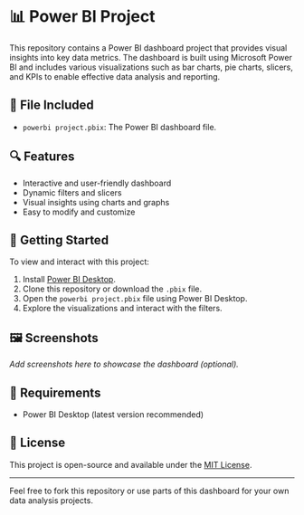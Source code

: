 # 📊 Power BI Project

This repository contains a Power BI dashboard project that provides visual insights into key data metrics. The dashboard is built using Microsoft Power BI and includes various visualizations such as bar charts, pie charts, slicers, and KPIs to enable effective data analysis and reporting.

## 📁 File Included

- `powerbi project.pbix`: The Power BI dashboard file.

## 🔍 Features

- Interactive and user-friendly dashboard
- Dynamic filters and slicers
- Visual insights using charts and graphs
- Easy to modify and customize

## 🚀 Getting Started

To view and interact with this project:

1. Install [Power BI Desktop](https://powerbi.microsoft.com/desktop/).
2. Clone this repository or download the `.pbix` file.
3. Open the `powerbi project.pbix` file using Power BI Desktop.
4. Explore the visualizations and interact with the filters.

## 🖼️ Screenshots

*Add screenshots here to showcase the dashboard (optional).*

## 📌 Requirements

- Power BI Desktop (latest version recommended)

## 📝 License

This project is open-source and available under the [MIT License](LICENSE).

---

Feel free to fork this repository or use parts of this dashboard for your own data analysis projects.

